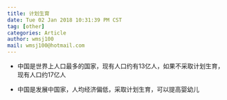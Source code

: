 ```yaml
---
title: 计划生育
date: Tue 02 Jan 2018 10:31:39 PM CST
tag: [other]
categories: Article
author: wmsj100
mail: wmsj100@hotmail.com
---
```


- 中国是世界上人口最多的国家，现有人口约有13亿人，如果不采取计划生育，现有人口约17亿人

- 中国是发展中国家，人均经济偏低，采取计划生育，可以提高婴幼儿
